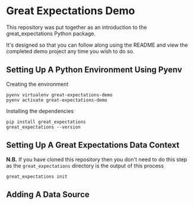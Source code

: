 # Great Expectations Demo

This repository was put together as an introduction to the great_expectations Python package.

It's designed so that you can follow along using the README and view the completed demo project any time you wish to do so.

## Setting Up A Python Environment Using Pyenv

Creating the environment 

```
pyenv virtualenv great-expectations-demo
pyenv activate great-expectations-demo
```

Installing the dependencies
```
pip install great_expectations
great_expectations --version
```

## Setting Up A Great Expectations Data Context

**N.B.** If you have cloned this repository then you don't need to do this step as the `great_expectations` directory is the output of this process

```
great_expectations init
```

## Adding A Data Source
